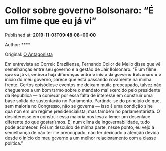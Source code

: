 
# Collor sobre governo Bolsonaro: “É um filme que eu já vi”

Published at: **2019-11-03T09:48:08+00:00**

Author: ****

Original: [O Antagonista](https://www.oantagonista.com/brasil/collor-sobre-governo-bolsonaro-e-um-filme-que-eu-ja-vi/)

Em entrevista ao Correio Braziliense, Fernando Collor de Mello disse que vê semelhanças entre seu governo e a gestão de Jair Bolsonaro.
“É um filme que eu já vi, embora haja diferenças entre o início do governo Bolsonaro e o início do meu governo, parece que está passando novamente na minha frente. Certos episódios e eventos me deixam muito preocupado, talvez não cheguemos a um bom termo sobre o mandato mal exercido pelo presidente da República — a começar por essa falta de interesse em construir uma base sólida de sustentação no Parlamento. Partindo-se do princípio de que, sem maioria no Congresso, não se governa — isso é uma condição sine qua non em um regime presidencialista, mas também no parlamentarista. O desinteresse em construir essa maioria nos leva a temer um desenlace diferente do que gostaríamos. E, num clima de ingovernabilidade, tudo pode acontecer. Foi um descuido de minha parte, nesse ponto, eu vejo a semelhança de não ter me preocupado, não ter dedicado a atenção devida desde o início do meu governo a um melhor relacionamento com a classe política.”
